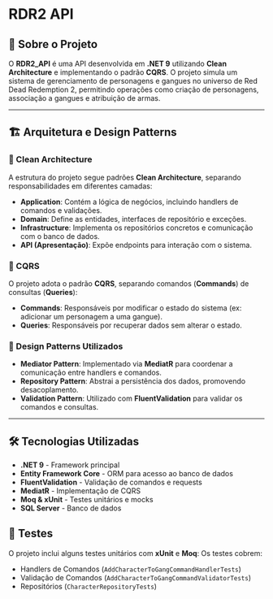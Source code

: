 # RDR2 API

## 📌 Sobre o Projeto

O **RDR2_API** é uma API desenvolvida em **.NET 9** utilizando **Clean Architecture** e implementando o padrão **CQRS**. O projeto simula um sistema de gerenciamento de personagens e gangues no universo de Red Dead Redemption 2, permitindo operações como criação de personagens, associação a gangues e atribuição de armas.

---

## 🏗 Arquitetura e Design Patterns

### 🔹 Clean Architecture

A estrutura do projeto segue padrões **Clean Architecture**, separando responsabilidades em diferentes camadas:

- **Application**: Contém a lógica de negócios, incluindo handlers de comandos e validações.
- **Domain**: Define as entidades, interfaces de repositório e exceções.
- **Infrastructure**: Implementa os repositórios concretos e comunicação com o banco de dados.
- **API (Apresentação)**: Expõe endpoints para interação com o sistema.

### 🔹 CQRS

O projeto adota o padrão **CQRS**, separando comandos (**Commands**) de consultas (**Queries**):

- **Commands**: Responsáveis por modificar o estado do sistema (ex: adicionar um personagem a uma gangue).
- **Queries**: Responsáveis por recuperar dados sem alterar o estado.

### 🔹 Design Patterns Utilizados

- **Mediator Pattern**: Implementado via **MediatR** para coordenar a comunicação entre handlers e comandos.
- **Repository Pattern**: Abstrai a persistência dos dados, promovendo desacoplamento.
- **Validation Pattern**: Utilizado com **FluentValidation** para validar os comandos e consultas.

---

## 🛠 Tecnologias Utilizadas

- **.NET 9** - Framework principal
- **Entity Framework Core** - ORM para acesso ao banco de dados
- **FluentValidation** - Validação de comandos e requests
- **MediatR** - Implementação de CQRS
- **Moq & xUnit** - Testes unitários e mocks
- **SQL Server** - Banco de dados

## 🧪 Testes
O projeto inclui alguns testes unitários com **xUnit** e **Moq**:
Os testes cobrem:
- Handlers de Comandos (`AddCharacterToGangCommandHandlerTests`)
- Validação de Comandos (`AddCharacterToGangCommandValidatorTests`)
- Repositórios (`CharacterRepositoryTests`)
